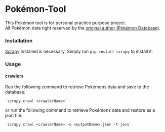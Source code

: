 # Pokémon-Tool

This Pokémon tool is for personal practice purpose project.<br/>
All Pokémon data right reserved by the [original author (Pokémon Database)](http://pokemondb.net/).

### Installation

[Scrapy](http://scrapy.org/) installed is necessary. Simply run `pip install scrapy` to install it.

### Usage

#### crawlers

Run the following command to retrieve Pokémons data and save to the database:
	
	`scrapy crawl <crawlerName>`

or run the following command to retrieve Pokémons data and restore as a json file:
	
	`scrapy crawl <crawlerName> -o <outputName>.json -t json`
